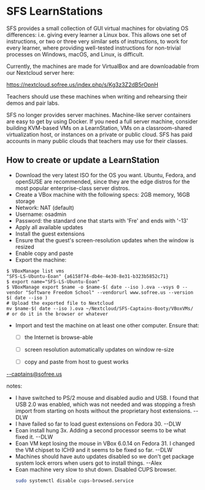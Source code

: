 # SFS LearnStations

SFS provides a small collection of GUI virtual machines for obviating OS differences: i.e. giving every learner a Linux box. This allows one set of instructions, or two or three very similar sets of instructions, to work for every learner, where providing well-tested instructions for non-trivial processes on Windows, macOS, and Linux, is difficult.

Currently, the machines are made for VirtualBox and are downloadable from our Nextcloud server here:

https://nextcloud.sofree.us/index.php/s/Kg3z3Z2dB5rOpnH

Teachers should use these machines when writing and rehearsing their demos and pair labs.

SFS no longer provides server machines. Machine-like server containers are easy to get by using Docker. If you need a full server machine, consider building KVM-based VMs on a LearnStation, VMs on a classroom-shared virtualization host, or instances on a private or public cloud. SFS has paid accounts in many public clouds that teachers may use for their classes.


## How to create or update a LearnStation

* Download the very latest ISO for the OS you want. Ubuntu, Fedora, and openSUSE are recommended, since they are the edge distros for the most popular enterprise-class server distros.
* Create a VBox machine with the following specs: 2GB memory, 16GB storage
* Network: NAT (default)
* Username: osadmin
* Password: the standard one that starts with 'Fre' and ends with '-13'
* Apply all available updates
* Install the guest extensions
* Ensure that the guest's screen-resolution updates when the window is resized
* Enable copy and paste
* Export the machine:
```
$ VBoxManage list vms
"SFS-LS-Ubuntu-Eoan" {a6158f74-db4e-4e30-8e31-b323b5852c71}
$ export name="SFS-LS-Ubuntu-Eoan"
$ VBoxManage export $name -o $name-$( date --iso ).ova --vsys 0 --vendor "Software Freedom School" --vendorurl www.sofree.us --version $( date --iso )
# Upload the exported file to Nextcloud
mv $name-$( date --iso ).ova ~/Nextcloud/SFS-Captains-Booty/VBoxVMs/
# or do it in the browser or whatever
```
* Import and test the machine on at least one other computer. Ensure that:
    - [ ] the Internet is browse-able
    - [ ] screen resolution automatically updates on window re-size
    - [ ] copy and paste from host to guest works


--captains@sofree.us

notes:
- I have switched to PS/2 mouse and disabled audio and USB. I found that USB 2.0 was enabled, which was not needed and was stopping a fresh import from starting on hosts without the proprietary host extensions. --DLW
- I have failed so far to load guest extensions on Fedora 30. --DLW
- Eoan install hung 3x. Adding a second processor seems to be what fixed it. --DLW
- Eoan VM kept losing the mouse in VBox 6.0.14 on Fedora 31. I changed the VM chipset to ICH9 and it seems to be fixed so far. --DLW
- Machines should have auto updates disabled so we don't get package system lock errors when users got to install things. --Alex
- Eoan machine very slow to shut down. Disabled CUPS browser.
  ```bash
  sudo systemctl disable cups-browsed.service
  ```
